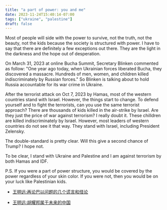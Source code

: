 ```yaml
---
title: "a part of power: you and me"
date: 2023-11-24T15:40:14-07:00
tags: ["ukraine", "palestine"]
draft: false
---
```


Most of people will side with the power to survive, not the truth, not the beauty, not the kids because the society is structured with power. I have to say that there are definitely a few exceptions out there. They are the light in the darkness and the hope out of desperation.

On March 31, 2023 at online Bucha Summit, Secretary Blinken commented as follow: "One year ago today, when Ukrainian forces liberated Bucha, they discovered a massacre.  Hundreds of men, women, and children killed indiscriminately by Russian forces." So Blinken is talking about to hold Russia accountable for its war crime in Ukraine. 

After the terrorist attack on Oct 7, 2023 by Hamas, most of the western countries stand with Israel. However, the things start to change. To defend yourself and to fight the terrorists, can you use the same terrorist approach? There are thousands of kids killed in the air-strike by Israel. Are they just the price of war against terrorism? I really doubt it. These chilldren are killed indiscriminately by Israel. However, most leaders of western countries do not see it that way. They stand with Israel, including President Zelensky.
 
The double-standard is pretty clear. Will this give a second chance of Trump? I hope not.

To be clear, I stand with Ukraine and Palestine and I am against terrorism by both Hamas and IDF.

P.S. If you were a part of power structure, you would be covered by the power regardless of your skin color. If you were not, then you would be on your luck like Palestinian kids. 

* [王明远:再论巴以问题的几个谎言和怪论](http://xys.org/xys/ebooks/others/science/dajia24/palestine5.txt) 

* [王明远:胡耀邦属于未来的中国](http://www.xys.org/xys/ebooks/others/science/dajia22/huyaobang.txt)
    
